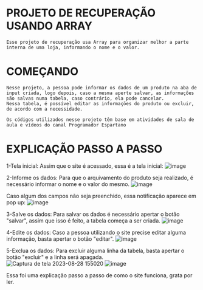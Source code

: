 # PROJETO DE RECUPERAÇÃO USANDO ARRAY

    Esse projeto de recuperação usa Array para organizar melhor a parte interna de uma loja, informando o nome e o valor.

# COMEÇANDO

    Nesse projeto, a pessoa pode informar os dados de um produto na aba de input criada, logo depois, caso a mesma aperte salvar, as informações são salvas numa tabela, caso contrário, ela pode cancelar.
    Nessa tabela, é possível editar as informações do produto ou excluir, de acordo com a necessidade.

    Os códigos utilizados nesse projeto têm base em atividades de sala de aula e vídeos do canal Programador Espartano

# EXPLICAÇÃO PASSO A PASSO

1-Tela inicial:
Assim que o site é acessado, essa é a tela inicial:
![image](https://github.com/imdoarda/rec-array/assets/127868962/93ff3062-45e1-42d8-80aa-932cfd2122b3)


2-Informe os dados:
Para que o arquivamento do produto seja realizado, é necessário informar o nome e o valor do mesmo.
![image](https://github.com/imdoarda/rec-array/assets/127868962/cf22fbca-2724-46ea-bf19-b74d8840fd38)

Caso algum dos campos não seja preenchido, essa notificação aparece em pop up:
![image](https://github.com/imdoarda/rec-array/assets/127868962/dd70c005-54c2-4b13-97bf-9aa1ba63f96b)


3-Salve os dados:
Para salvar os dados é necessário apertar o botão "salvar", assim que isso é feito, a tabela começa a ser criada.
![image](https://github.com/imdoarda/rec-array/assets/127868962/7bdb78ba-2e50-48e2-8af1-62737d2de3d4)

4-Edite os dados:
Caso a pessoa utilizando o site precise editar alguma informação, basta apertar o botão "editar".
![image](https://github.com/imdoarda/rec-array/assets/127868962/77e17f35-d2d1-4b63-b47b-ed2f911912a7)

5-Exclua os dados:
Para excluir alguma linha da tabela, basta apertar o botão "excluir" e a linha será apagada.
![Captura de tela 2023-08-28 155020](https://github.com/imdoarda/rec-array/assets/127868962/5a6a2bb9-c7b2-4475-9709-c96a8a253bb9)
![image](https://github.com/imdoarda/rec-array/assets/127868962/35546331-3c91-4bfb-a907-2fb5b6a52c76)


Essa foi uma explicação passo a passo de como o site funciona, grata por ler.







